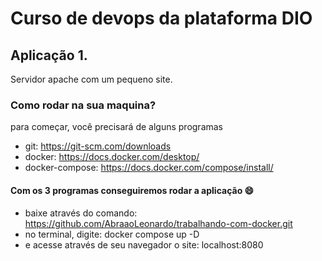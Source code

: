 # Curso de devops da plataforma DIO
## Aplicação 1.
Servidor apache com um pequeno site.
### Como rodar na sua maquina?
para começar, você precisará de alguns programas
+ git: https://git-scm.com/downloads
+ docker:  https://docs.docker.com/desktop/
+ docker-compose: https://docs.docker.com/compose/install/
#### Com os 3 programas conseguiremos rodar a aplicação :smile:
+ baixe através do comando: https://github.com/AbraaoLeonardo/trabalhando-com-docker.git
+ no terminal, digite: docker compose up -D
+ e acesse através de seu navegador o site: localhost:8080
